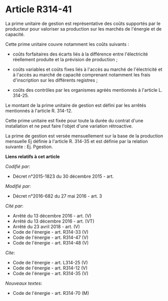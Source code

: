 # Article R314-41

La prime unitaire de gestion est représentative des coûts supportés par le producteur pour valoriser sa production sur les
marchés de l'énergie et de capacité. 

Cette prime unitaire couvre notamment les coûts suivants :

- coûts forfaitaires des écarts liés à la différence entre l'électricité réellement produite et la prévision de production ;

- coûts variables et coûts fixes liés à l'accès au marché de l'électricité et à l'accès au marché de capacité comprenant
notamment les frais d'inscription sur les différents registres ;

- coûts des contrôles par les organismes agréés mentionnés à l'article L. 314-25. 

Le montant de la prime unitaire de gestion est défini par les arrêtés mentionnés à l'article R. 314-12. 

Cette prime unitaire est fixée pour toute la durée du contrat d'une installation et ne peut faire l'objet d'une variation
rétroactive. 

La prime de gestion est versée mensuellement sur la base de la production mensuelle Ej définie à l'article R. 314-35 et est
définie par la relation suivante : Ej. Pgestion.

**Liens relatifs à cet article**

_Codifié par_:

  - Décret n°2015-1823 du 30 décembre 2015 - art.

_Modifié par_:

  - Décret n°2016-682 du 27 mai 2016 - art. 3

_Cité par_:

  - Arrêté du 13 décembre 2016 - art. (V)
  - Arrêté du 13 décembre 2016 - art. (VT)
  - Arrêté du 23 avril 2018 - art. (V)
  - Code de l'énergie - art. R314-33 (V)
  - Code de l'énergie - art. R314-47 (V)
  - Code de l'énergie - art. R314-48 (V)

_Cite_:

  - Code de l'énergie - art. L314-25 (V)
  - Code de l'énergie - art. R314-12 (V)
  - Code de l'énergie - art. R314-35 (V)

_Nouveaux textes_:

  - Code de l'énergie - art. R314-70 (M)
